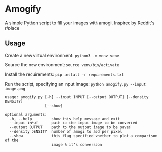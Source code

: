 # Amogify
A simple Python script to fill your images with amogi. Inspired by Reddit's [r/place](reddit.com/r/place)

## Usage
Create a new virtual environment:
`python3 -m venv venv`

Source the new environment:
`source venv/bin/activate`

Install the requirements:
`pip install -r requirements.txt`

Run the script, specifying an input image:
`python amogify.py --input image.png`

```
usage: amogify.py [-h] --input INPUT [--output OUTPUT] [--density DENSITY]
                  [--show]

optional arguments:
  -h, --help         show this help message and exit
  --input INPUT      path to the input image to be converted
  --output OUTPUT    path to the output image to be saved
  --density DENSITY  number of amogi to add per pixel
  --show             this flag specified whether to plot a comparison of the
                     image & it's conversion
```